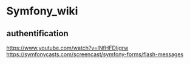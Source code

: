 # Symfony_wiki

## authentification 
https://www.youtube.com/watch?v=INfHFDIjgrw
https://symfonycasts.com/screencast/symfony-forms/flash-messages